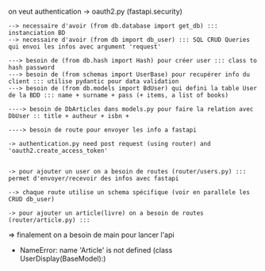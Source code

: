 on veut authentication
    -> oauth2.py (fastapi.security)

    --> necessaire d'avoir (from db.database import get_db) ::: instanciation BD
    --> necessaire d'avoir (from db import db_user) ::: SQL CRUD Queries qui envoi les infos avec argument 'request'

    ---> besoin de (from db.hash import Hash) pour créer user ::: class to hash password
    ---> besoin de (from schemas import UserBase) pour recupérer info du client ::: utilise pydantic pour data validation
    ---> besoin de (from db.models import BdUser) qui defini la table User de la BDD ::: name + surname + pass (+ items, a list of books)

    ----> besoin de DbArticles dans models.py pour faire la relation avec DbUser :: title + autheur + isbn + 

    ----> besoin de route pour envoyer les info a fastapi

    -> authentication.py need post request (using router) and 'oauth2.create_access_token'


    -> pour ajouter un user on a besoin de routes (router/users.py) ::: permet d'envoyer/recevoir des infos avec fastapi

    --> chaque route utilise un schema spécifique (voir en parallele les CRUD db_user)

    -> pour ajouter un article(livre) on a besoin de routes (router/article.py) ::: 

=> finalement on a besoin de main pour lancer l'api

* NameError: name 'Article' is not defined (class UserDisplay(BaseModel):)
